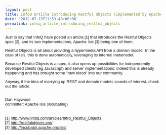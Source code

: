 ```yaml
---
layout: post
title: InfoQ article introducing Restful Objects (implemented by Apache Isis)
date: '2012-07-19T11:53:48+00:00'
permalink: infoq_article_introducing_restful_objects
---
```

<div style="font-family: arial; font-size: small; "> 
    <p>Just to say that InfoQ have posted an article [1] that introduces the Restful Objects spec [2],&nbsp;and its two implementations, Apache Isis [3] being one of them.</p> 
  </div> 
  <div style="font-family: arial; font-size: small; ">Restful Objects is all about providing a hypermedia API from a domain model. &nbsp;In the case of Isis, this is done automatically, leveraging its internal metamodel. &nbsp;</div> 
  <div style="font-family: arial; font-size: small; "> 
    <p>Because Restful Objects is a spec, it also opens up possibilities for independently developed clients (eg Javascript) and server implementations; indeed this is already happening and has brought some &quot;new blood&quot; into our community. &nbsp;</p> 
    <p>Anyway, if the idea of marrying up REST and domain models&nbsp;sounds of interest, check out the article.</p> 
  </div> 
  <div style="font-family: arial; font-size: small; "><br /></div> 
  <div style="font-family: arial; font-size: small; ">Dan Haywood<br />committer: Apache Isis (incubating)&nbsp;</div> 
  <div style="font-family: arial; font-size: small; "><br /></div> 
  <div style="font-family: arial; font-size: small; "><br /></div> 
  <div style="font-family: arial; font-size: small; ">[1]&nbsp;<a href="http://www.infoq.com/articles/Intro_Restful_Objects">http://www.infoq.com/articles/Intro_Restful_Objects</a></div> 
  <div style="font-family: arial; font-size: small; ">[2]&nbsp;<a href="http://restfulobjects.org/">http://restfulobjects.org/</a></div> 
  <div style="font-family: arial; font-size: small; ">[3]&nbsp;<a href="http://incubator.apache.org/isis/">http://incubator.apache.org/isis/</a></div>

